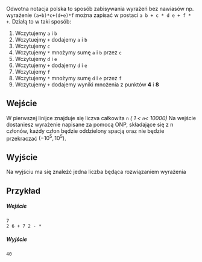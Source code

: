 Odwotna notacja polska to sposób zabisywania wyrażeń bez nawiasów np. wyrażenie `(a+b)*c+(d+e)*f` można zapisać w postaci `a b + c * d e + f * +`.
Działą to w taki sposób:
1) Wczytujemy `a` i `b`
2) Wczytuejmy `+` dodajemy `a` i `b`
3) Wczytujemy `c` 
4) Wczytujemy `*` mnożymy sumę `a` i `b` przez `c`
5) Wczytujemy `d` i `e`
6) Wczytujemy `+` dodajemy `d` i `e`
7) Wczytujemy `f` 
8) Wczytujemy `*` mnożymy sumę `d` i `e` przez `f`
9) Wczytujemy `+` dodajemy wyniki mnożenia z punktów **4** i **8**
## Wejście
W pierwszej linijce znajduje się liczva całkowita `n` *( 1 < `n`< 10000)*
Na wejście dostaniesz wyrażenie napisane za pomocą ONP, składające się z n członów, każdy człon będzie oddzielony spacją oraz nie będzie przekraczać $(-10^5,10^5)$.
## Wyjście
Na wyjściu ma się znaleźć jedna liczba będąca rozwiązaniem wyrażenia
## Przykład
##### Wejście
```
7
2 6 + 7 2 - *
```
##### Wyjście
```
40
```